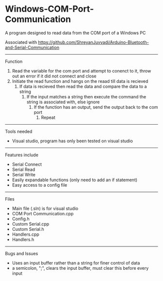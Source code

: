 # Windows-COM-Port-Communication
A program designed to read data from the COM port of a Windows PC

Associated with https://github.com/ShreyanJuvvadi/Arduino-Bluetooth-and-Serial-Communication

***

Function

1. Read the variable for the com port and attempt to conenct to it, throw out an error if it did not connect and close
2. Initiate the read function and hangs on the reaad till data is recieved
    1. If data is recieved then read the data and compare the data to a string
        1. If the input matches a string then execute the command the string is associated with, else ignore
            1. If the function has an output, send the output back to the com port
                1. Repeat

***

Tools needed <br />

* Visual studio, program has only been tested on visual studio

***

Features include 

* Serial Connect
* Serial Read
* Serial Write
* Easily expandable functions (only need to add an if statement)
* Easy access to a config file

***

Files

* Main file (.sln) is for visual studio
* COM Port Communication.cpp
* Config.h
* Custom Serial.cpp
* Custom Serial.h
* Handlers.cpp
* Handlers.h

***

Bugs and Issues

* Uses an input buffer rather than a string for finer control of data
* a semicolon, ";", clears the input buffer, must clear this before every input

